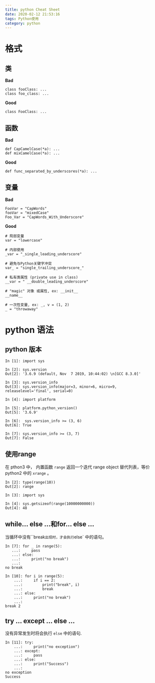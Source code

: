 ```yaml
---
title: python Cheat Sheet
date: 2020-02-12 21:53:16
tags: Python使用
category: python
---
```


# 格式

## 类
**Bad**
```
class fooClass: ...
class foo_class: ...
```

**Good**
```
class FooClass: ...
```

## 函数
**Bad**
```
def CapCamelCase(*a): ...
def mixCamelCase(*a): ...
```
**Good**
```
def func_separated_by_underscores(*a): ...
```

## 变量
**Bad**
```
FooVar = "CapWords"
fooVar = "mixedCase"
Foo_Var = "CapWords_With_Underscore"
```

**Good**
```
# 局部变量
var = "lowercase"

# 内部使用
_var = "_single_leading_underscore"

# 避免与Python关键字冲突
var_ = "single_trailing_underscore_"

# 私有类属性 (private use in class)
__var = " __double_leading_underscore"

# "magic" 对象 或属性, ex: __init__
__name__

# 一次性变量, ex: _, v = (1, 2)
_ = "throwaway"
```

# python 语法
## python 版本
```
In [1]: import sys                                                              

In [2]: sys.version                                                             
Out[2]: '3.6.9 (default, Nov  7 2019, 10:44:02) \n[GCC 8.3.0]'

In [3]: sys.version_info                                                        
Out[3]: sys.version_info(major=3, minor=6, micro=9, releaselevel='final', serial=0)

In [4]: import platform                                                         

In [5]: platform.python_version()                                               
Out[5]: '3.6.9'

In [6]:  sys.version_info >= (3, 6)                                             
Out[6]: True

In [7]: sys.version_info >= (3, 7)                                              
Out[7]: False
```

## 使用range
在 pthon3 中， 内置函数 `range` 返回一个迭代 range object 替代列表，等价 python2 中的 `xrange` 。
```
In [2]: type(range(10))                                                         
Out[2]: range

In [3]: import sys                                                              

In [4]: sys.getsizeof(range(10000000000))                                       
Out[4]: 48

```

## while... else ...和for... else ...
当循环中没有``break` 出现时，才会执行 `else` 中的语句。
```
In [7]: for _ in range(5): 
   ...:     pass 
   ...: else: 
   ...:     print("no break") 
   ...:                                                                         
no break

In [10]: for i in range(5): 
    ...:     if i == 2: 
    ...:         print("break", i) 
    ...:         break 
    ...: else: 
    ...:     print("no break") 
    ...:                                                                        
break 2
```

## try ... except ... else ...
没有异常发生时将会执行 `else` 中的语句.
```
In [11]: try: 
    ...:     print("no exception") 
    ...: except: 
    ...:     pass 
    ...: else: 
    ...:     print("Success") 
    ...:                                                                        
no exception
Success

```
















